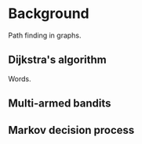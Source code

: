 # Background #

Path finding in graphs.

## Dijkstra's algorithm ##

Words.


## Multi-armed bandits ##


## Markov decision process ##



